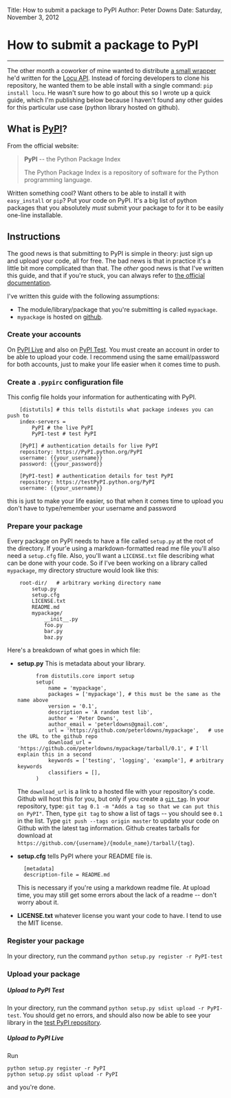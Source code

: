 Title: How to submit a package to PyPI
Author: Peter Downs
Date: Saturday, November 3, 2012

# How to submit a package to PyPI
-------------------------------

The other month a coworker of mine wanted to distribute
[a small wrapper](http://PyPI.python.org/PyPI/locu/0.1)
he'd written for the [Locu API](http://dev.locu.com/).
Instead of forcing developers to clone his repository, he
wanted them to be able install with a single command:
`pip install locu`. He wasn't sure how to go about this so
I wrote up a quick guide, which I'm publishing below
because I haven't found any other guides for this particular
use case (python library hosted on github).

## What is [PyPI](http://pypi.python.org)?

From the official website:

> **PyPI** -- the Python Package Index
> 
> The Python Package Index is a repository of software for the
> Python programming language.

Written something cool? Want others to be able to install it with
`easy_install` or `pip`? Put your code on PyPI. It's a big list of
python packages that you absolutely *must* submit your package to
for it to be easily one-line installable.


## Instructions

The good news is that submitting to PyPI is simple in theory:
just sign up and upload your code, all for free. The bad news
is that in practice it's a little bit more complicated than that.
The *other* good news is that I've written this guide, and that
if you're stuck, you can always refer to
[the official documentation](http://wiki.python.org/moin/CheeseShopTutorial#Submitting_Packages_to_the_Package_Index).

I've written this guide with the following assumptions:

* The module/library/package that you're submitting is called `mypackage`.
* `mypackage` is hosted on [github](http://github.com).

### Create your accounts

On [PyPI Live](http://pypi.python.org/pypi?%3Aaction=register_form) and also
on [PyPI Test](http://testpypi.python.org/pypi?%3Aaction=register_form). You must create an
account in order to be able to upload your code. I recommend using the same email/password for
both accounts, just to make your life easier when it comes time to push.

### Create a `.pypirc` configuration file

This config file holds your information for authenticating with PyPI.

		[distutils] # this tells distutils what package indexes you can push to
		index-servers =
			PyPI # the live PyPI
			PyPI-test # test PyPI
		
		[PyPI] # authentication details for live PyPI
		repository: https://PyPI.python.org/PyPI
		username: {{your_username}}
		password: {{your_password}}
	
		[PyPI-test] # authentication details for test PyPI
		repository: https://testPyPI.python.org/PyPI
		username: {{your_username}}

this is just to make your life easier, so that when it comes time to upload you
don't have to type/remember your username and password

### Prepare your package

Every package on PyPI needs to have a file called `setup.py` at
the root of the directory. If your'e using a markdown-formatted read me file
you'll also need a `setup.cfg` file. Also, you'll want a `LICENSE.txt` file
describing what can be done with your code. So if I've been working on a
library called `mypackage`,  my directory structure would look like this:

		root-dir/ 	# arbitrary working directory name
			setup.py
			setup.cfg
			LICENSE.txt
			README.md
			mypackage/
				__init__.py
				foo.py
				bar.py
				baz.py

Here's a breakdown of what goes in which file:

* **setup.py** This is metadata about your library.
	
			from distutils.core import setup
			setup(
				name = 'mypackage',
				packages = ['mypackage'], # this must be the same as the name above
				version = '0.1',
				description = 'A random test lib',
				author = 'Peter Downs',
				author_email = 'peterldowns@gmail.com',
				url = 'https://github.com/peterldowns/mypackage',	# use the URL to the github repo
				download_url = 'https://github.com/peterldowns/mypackage/tarball/0.1', # I'll explain this in a second
				keywords = ['testing', 'logging', 'example'], # arbitrary keywords
				classifiers = [],
			)

	The `download_url` is a link to a hosted file with your repository's code.
  Github will host this for you, but only if you
  create a [`git tag`](http://git-scm.com/book/en/Git-Basics-Tagging). In your
  repository, type: `git tag 0.1 -m "Adds a
  tag so that we can put this on PyPI"`. Then, type `git tag` to show a
  list of tags -- you should see `0.1` in the list. Type `git push --tags origin
  master` to update your code on Github with the latest tag information. Github
  creates tarballs for download at `https://github.com/{username}/{module_name}/tarball/{tag}`.

* **setup.cfg** tells PyPI where your README file is.
		
		[metadata]
		description-file = README.md

  This is necessary if you're using a markdown readme file. At upload time, you
  may still get some errors about the lack of a readme -- don't worry about it.
	
* **LICENSE.txt** whatever license you want your code to have. I tend to use the
  MIT license.
	
### Register your package

In your directory, run the command `python setup.py register -r PyPI-test`

### Upload your package

##### Upload to PyPI Test

In your directory, run the command `python setup.py sdist upload -r PyPI-test`.
You should get no errors, and should also now be able to see your library in the
[test PyPI repository](http://testpypi.python.org/pypi).

##### Upload to PyPI Live

Run

    python setup.py register -r PyPI
    python setup.py sdist upload -r PyPI

and you're done.


